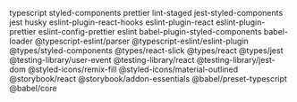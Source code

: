 typescript styled-components prettier lint-staged jest-styled-components jest husky eslint-plugin-react-hooks eslint-plugin-react eslint-plugin-prettier eslint-config-prettier eslint babel-plugin-styled-components babel-loader @typescript-eslint/parser @typescript-eslint/eslint-plugin @types/styled-components @types/react-slick @types/react @types/jest @testing-library/user-event @testing-library/react @testing-library/jest-dom @styled-icons/remix-fill @styled-icons/material-outlined @storybook/react @storybook/addon-essentials @babel/preset-typescript @babel/core
